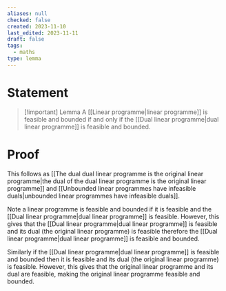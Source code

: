 ```yaml
---
aliases: null
checked: false
created: 2023-11-10
last_edited: 2023-11-11
draft: false
tags:
  - maths
type: lemma
---
```

# Statement

> [!important] Lemma
> A [[Linear programme|linear programme]] is feasible and bounded if and only if the [[Dual linear programme|dual linear programme]] is feasible and bounded.

# Proof

This follows as [[The dual dual linear programme is the original linear programme|the dual of the dual linear programme is the original linear programme]] and [[Unbounded linear programmes have infeasible duals|unbounded linear programmes have infeasible duals]].

Note a linear programme is feasible and bounded if it is feasible and the [[Dual linear programme|dual linear programme]] is feasible. However, this gives that the [[Dual linear programme|dual linear programme]] is feasible and its dual (the original linear programme) is feasible therefore the [[Dual linear programme|dual linear programme]] is feasible and bounded.

Similarly if the [[Dual linear programme|dual linear programme]] is feasible and bounded then it is feasible and its dual (the original linear programme) is feasible. However, this gives that the original linear programme and its dual are feasible, making the original linear programme feasible and bounded.
